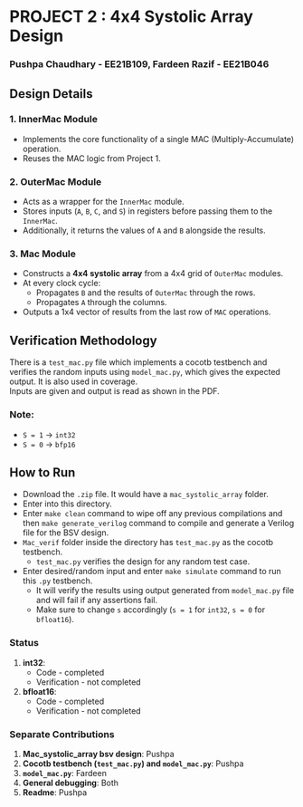 # PROJECT 2 : 4x4 Systolic Array Design

### Pushpa Chaudhary - EE21B109, Fardeen Razif - EE21B046

## Design Details

### 1. **InnerMac Module**
- Implements the core functionality of a single MAC (Multiply-Accumulate) operation.
- Reuses the MAC logic from Project 1.

### 2. **OuterMac Module**
- Acts as a wrapper for the `InnerMac` module.
- Stores inputs (`A`, `B`, `C`, and `S`) in registers before passing them to the `InnerMac`.
- Additionally, it returns the values of `A` and `B` alongside the results.

### 3. **Mac Module**
- Constructs a **4x4 systolic array** from a 4x4 grid of `OuterMac` modules.
- At every clock cycle:
  - Propagates `B` and the results of `OuterMac` through the rows.
  - Propagates `A` through the columns.
- Outputs a 1x4 vector of results from the last row of `MAC` operations.

## Verification Methodology

There is a `test_mac.py` file which implements a cocotb testbench and verifies the random inputs using `model_mac.py`, which gives the expected output. It is also used in coverage.  
Inputs are given and output is read as shown in the PDF.  

### Note:
- `S = 1` -> `int32`
- `S = 0` -> `bfp16`

## How to Run

* Download the `.zip` file. It would have a `mac_systolic_array` folder. 
* Enter into this directory.
* Enter `make clean` command to wipe off any previous compilations and then `make generate_verilog` command to compile and generate a Verilog file for the BSV design.
* `Mac_verif` folder inside the directory has `test_mac.py` as the cocotb testbench.
  * `test_mac.py` verifies the design for any random test case.
* Enter desired/random input and enter `make simulate` command to run this `.py` testbench.
  * It will verify the results using output generated from `model_mac.py` file and will fail if any assertions fail.
  * Make sure to change `s` accordingly (`s = 1` for `int32`, `s = 0` for `bfloat16`).

### Status
1. **int32**:
   * Code - completed
   * Verification - not completed
2. **bfloat16**:
   * Code - completed
   * Verification - not completed
  
### Separate Contributions

1. **Mac_systolic_array bsv design**: Pushpa  
2. **Cocotb testbench (`test_mac.py`) and `model_mac.py`**: Pushpa
3. **`model_mac.py`**: Fardeen
4. **General debugging**: Both  
5. **Readme**: Pushpa
